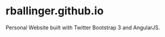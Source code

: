 rballinger.github.io
====================
Personal Website built with Twitter Bootstrap 3 and AngularJS.
